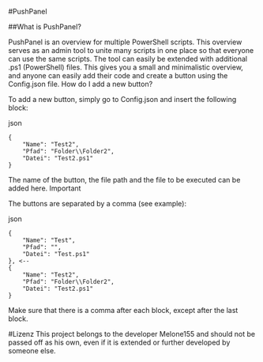 #PushPanel

##What is PushPanel?

PushPanel is an overview for multiple PowerShell scripts. This overview serves as an admin tool to unite many scripts in one place so that everyone can use the same scripts. The tool can easily be extended with additional .ps1 (PowerShell) files. This gives you a small and minimalistic overview, and anyone can easily add their code and create a button using the Config.json file.
How do I add a new button?

To add a new button, simply go to Config.json and insert the following block:

json
```
{
    "Name": "Test2",
    "Pfad": "Folder\\Folder2",
    "Datei": "Test2.ps1"
}
```

The name of the button, the file path and the file to be executed can be added here.
Important

The buttons are separated by a comma (see example):

json
```
{
    "Name": "Test",
    "Pfad": "",
    "Datei": "Test.ps1"
}, <--
{
    "Name": "Test2",
    "Pfad": "Folder\\Folder2",
    "Datei": "Test2.ps1"
}
```

Make sure that there is a comma after each block, except after the last block.

#Lizenz
This project belongs to the developer Melone155 and should not be passed off as his own, even if it is extended or further developed by someone else.
